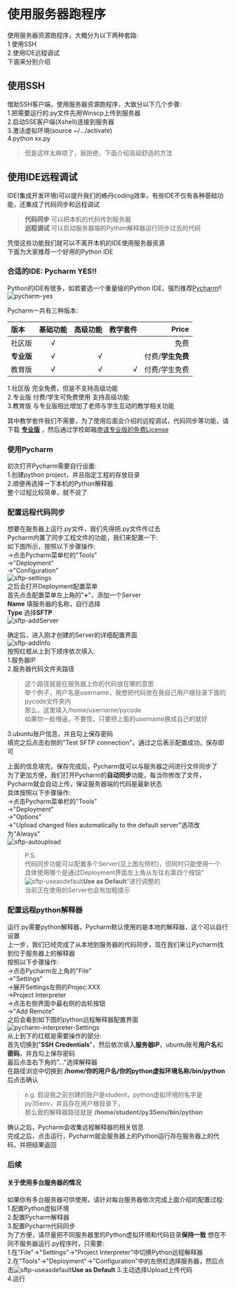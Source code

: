 # 使用服务器跑程序

使用服务器资源跑程序，大概分为以下两种套路:  
1.使用SSH  
2.使用IDE远程调试  
下面来分别介绍

## 使用SSH

借助SSH客户端，使用服务器资源跑程序，大致分以下几个步骤:  
1.把需要运行的.py文件先用Winscp上传到服务器  
2.启动SSE客户端(Xshell)连接到服务器  
3.激活虚拟环境(source ~/.../activate)  
4.python xx.py

> 但是这样太麻烦了，我拒绝，下面介绍高级舒适的方法

## 使用IDE远程调试

IDE(集成开发环境)可以提升我们的~~炼丹~~coding效率，有些IDE不仅有各种基础功能，还集成了代码同步和远程调试

> **代码同步** 可以把本机的代码传到服务器  
> **远程调试** 可以启动服务器端的Python解释器运行同步过去的代码

凭借这些功能我们就可以不离开本机的IDE使用服务器资源  
下面为大家推荐一个好用的Python IDE

### 合适的IDE: Pycharm YES!!

Python的IDE有很多，如若要选一个重量级的Python IDE，强烈推荐[Pycharm](http://www.jetbrains.com/pycharm/download)!!  
![pycharm-yes](../../img/page1/pycharm-yes.jpg)

Pycharm一共有三种版本:

| 版本 | 基础功能 | 高级功能 | 教学套件 | Price |
| :--- | :---: | ---: | ---: | ---: |
| 社区版 | √ |  |  | 免费 |
| **专业版** | √ | √ |  | 付费/**学生免费** |
| 教育版 | √ | √ | √ | 付费/学生免费 |

1.社区版 完全免费，但是不支持高级功能  
2.专业版 付费/学生可免费使用 支持高级功能  
3.教育版 与专业版相比增加了老师与学生互动的教学相关功能

其中教学套件我们不需要，为了使用后面会介绍的远程调试，代码同步等功能，请下载 [**专业版**](http://www.jetbrains.com/pycharm/download/) ，然后通过学校邮箱[申请专业版的免费License ](http://www.jetbrains.com/student/)

### 使用Pycharm

初次打开Pycharm需要自行设置:  
1.创建python project，并且指定工程的存放目录  
2.顺便再选择一下本机的Python解释器  
整个过程比较简单，就不说了

### 配置远程代码同步

想要在服务器上运行.py文件，我们先得把.py文件传过去  
Pycharm内置了同步工程文件的功能，我们来配置一下:  
如下图所示，按照以下步骤操作:  
-&gt;点击Pycharm菜单栏的"Tools"  
-&gt;"Deployment"  
-&gt;"Configuration"  
![sftp-settings](../../img/page1/sftp-settings.png)  
之后会打开Deployment配置菜单  
首先点击配置菜单左上角的"**+**"，添加一个Server  
**Name** 填服务器的名称，自行选择  
**Type** 选择**SFTP**  
![sftp-addServer](../../img/page1/sftp-addserver.png)

确定后，进入刚才创建的Server的详细配置界面  
![sftp-addInfo](../../img/page1/sftp-addinfo.png)  
按照红框从上到下顺序依次填入:  
1.服务器IP  
2.服务器代码文件夹路径

> 这个路径就是在服务器上你的代码放在哪的意思  
> 举个例子，用户名是username，我想把代码放在我自己用户根目录下面的pycode文件夹内  
> 那么，这里填入/home/username/pycode  
> 如果你一脸懵逼，不要慌，只要把上面的username换成自己的就好

3.ubuntu账户信息，并且勾上保存密码  
填完之后点击右侧的"Test SFTP connection"，通过之后表示配置成功，保存即可

上面的信息填完，保存完成后，Pycharm就可以与服务器之间进行文件同步了  
为了更加方便，我们打开Pycharm的**自动同步**功能，每当你修改了文件，Pycharm就会自动上传，保证服务器端的代码是最新状态  
具体按照以下步骤操作:  
-&gt;点击Pycharm菜单栏的"Tools"  
-&gt;"Deployment"  
-&gt;"Options"  
-&gt;"Upload changed files automatically to the default server"选项改为"Always"  
![sftp-autoupload](../../img/page1/sftp-autoupload.png)

> P.S.  
> 代码同步功能可以配置多个Server(见上图左侧栏)，但同时只能使用一个  
> 具体使用哪个是通过Deployment界面左上角从左往右第四个按钮"![sftp-useasdefault](../../img/page1/sftp-useasdefault.png)**Use as Default**"进行调整的  
> 当前正在使用的Server也会有加粗提示

### 配置远程python解释器

运行.py需要python解释器，Pycharm默认使用的是本地的解释器，这个可以自行设置  
上一步，我们已经完成了从本地到服务器的代码同步，现在我们来让Pycharm找到位于服务器上的解释器  
按照以下步骤操作:  
-&gt;点击Pycharm左上角的"File"  
-&gt;"Settings"  
-&gt;展开Settings左侧的Projec:XXX  
-&gt;Project Interpreter  
-&gt;点击右侧界面中最右侧的齿轮按钮  
-&gt;"Add Remote"  
之后会看到如下图的python远程解释器配置界面  
![pycharm-interpreter-Settings](../../img/page1/pycharm-interpreter.png)  
从上到下的红框是需要操作的部分:  
首先切换到"**SSH Credentials**"，然后依次填入**服务器IP**，ubuntu账号**用户名**和**密码**，并且勾上保存密码  
最后点击右下角的"..."选择解释器  
在路径浏览中切换到 **/home/你的用户名/你的python虚拟环境名称/bin/python** 后点击确认

> e.g. 假设我之前创建的账户是student，python虚拟环境的名字是py35env，并且存在用户根目录下，  
> 那么我的解释器路径就是 **/home/student/py35env/bin/python**

确认之后，Pycharm会收集远程解释器的相关信息  
完成之后，点击运行，Pycharm就会服务器上的Python运行存在服务器上的代码，并把结果返回

### 后续

#### 关于使用多台服务器的情况

如果你有多台服务器可供使用，请针对每台服务器依次完成上面介绍的配置过程:  
1.配置Python虚拟环境  
2.配置Pycharm解释器  
3.配置Pycharm代码同步  
为了方便，请尽量把不同服务器里的Python虚拟环境和代码目录**保持一致** 想在不同不服务器运行.py程序时，只需要:  
1.在"File"-&gt;"Settings"-&gt;"Project Interpreter"中切换Python远程解释器  
2.在"Tools"-&gt;"Deployment"-&gt;"Configuration"中的左侧栏选择服务器，然后点击![sftp-useasdefault](../../img/page1/sftp-useasdefault.png)**Use as Default** 3.主动选择Upload上传代码  
4.运行
